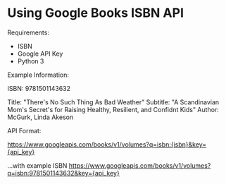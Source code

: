 # Using Google Books ISBN API

Requirements:

- ISBN
- Google API Key
- Python 3

Example Information:

ISBN: 9781501143632

Title: "There's No Such Thing As Bad Weather"
Subtitle: "A Scandinavian Mom's Secret's for Raising Healthy, Resilient, and Confidnt Kids"
Author: McGurk, Linda Akeson


API Format:

https://www.googleapis.com/books/v1/volumes?q=isbn:{isbn}&key={api_key}

...with example ISBN
https://www.googleapis.com/books/v1/volumes?q=isbn:9781501143632&key={api_key}
